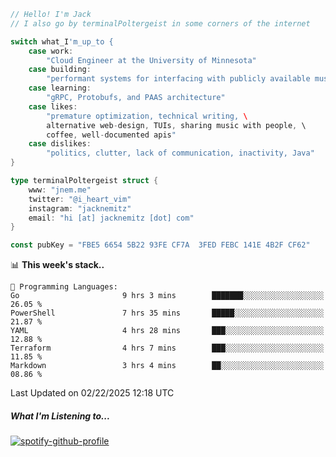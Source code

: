 ```go
// Hello! I'm Jack
// I also go by terminalPoltergeist in some corners of the internet

switch what_I'm_up_to {
    case work:
        "Cloud Engineer at the University of Minnesota"
    case building:
        "performant systems for interfacing with publicly available music datasets"
    case learning:
        "gRPC, Protobufs, and PAAS architecture"
    case likes:
        "premature optimization, technical writing, \
        alternative web-design, TUIs, sharing music with people, \
        coffee, well-documented apis"
    case dislikes:
        "politics, clutter, lack of communication, inactivity, Java"
}

type terminalPoltergeist struct {
    www: "jnem.me"
    twitter: "@i_heart_vim"
    instagram: "jacknemitz"
    email: "hi [at] jacknemitz [dot] com"
}

const pubKey = "FBE5 6654 5B22 93FE CF7A  3FED FEBC 141E 4B2F CF62"
```

<!--START_SECTION:waka-->
📊 **This week's stack..** 

```text
💬 Programming Languages: 
Go                       9 hrs 3 mins        ███████░░░░░░░░░░░░░░░░░░   26.05 % 
PowerShell               7 hrs 35 mins       █████░░░░░░░░░░░░░░░░░░░░   21.87 % 
YAML                     4 hrs 28 mins       ███░░░░░░░░░░░░░░░░░░░░░░   12.88 % 
Terraform                4 hrs 7 mins        ███░░░░░░░░░░░░░░░░░░░░░░   11.85 % 
Markdown                 3 hrs 4 mins        ██░░░░░░░░░░░░░░░░░░░░░░░   08.86 % 
```


 Last Updated on 02/22/2025 12:18 UTC
<!--END_SECTION:waka-->

##### What I'm Listening to...

[![spotify-github-profile](https://jnem.me/listening-item?maxAge=2592000)](https://jnem.me/listening)
